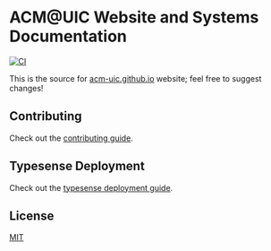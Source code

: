 # ACM@UIC Website and Systems Documentation

[![CI](https://github.com/acm-uic/acm-uic.github.io/actions/workflows/ci.yml/badge.svg)](https://github.com/acm-uic/acm-uic.github.io/actions/workflows/ci.yml)

This is the source for [acm-uic.github.io](https://acm-uic.github.io) website; feel free to suggest changes!

## Contributing

Check out the [contributing guide](.github/CONTRIBUTING.md).

## Typesense Deployment

Check out the [typesense deployment guide](typesense-deployment.md).

## License

[MIT](LICENSE)
